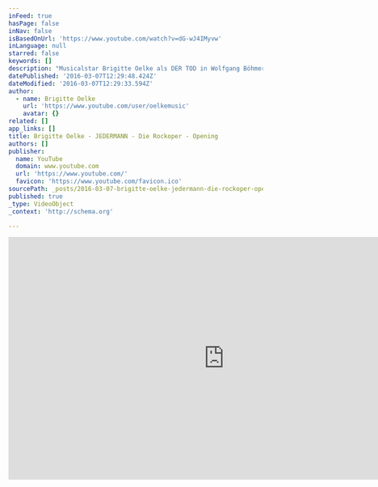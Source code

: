 ```yaml
---
inFeed: true
hasPage: false
inNav: false
isBasedOnUrl: 'https://www.youtube.com/watch?v=dG-wJ4IMyvw'
inLanguage: null
starred: false
keywords: []
description: "Musicalstar Brigitte Oelke als DER TOD in Wolfgang Böhmer & Peter Lund's JEDERMANN - Die Rockoper. Es spielt das Orchester des THEATER ERFURT und die Band LIDENBROCK unter der Leitung von Jürgen Grimm."
datePublished: '2016-03-07T12:29:48.424Z'
dateModified: '2016-03-07T12:29:33.594Z'
author:
  - name: Brigitte Oelke
    url: 'https://www.youtube.com/user/oelkemusic'
    avatar: {}
related: []
app_links: []
title: Brigitte Oelke - JEDERMANN - Die Rockoper - Opening
authors: []
publisher:
  name: YouTube
  domain: www.youtube.com
  url: 'https://www.youtube.com/'
  favicon: 'https://www.youtube.com/favicon.ico'
sourcePath: _posts/2016-03-07-brigitte-oelke-jedermann-die-rockoper-opening.md
published: true
_type: VideoObject
_context: 'http://schema.org'

---
```

<iframe src="https://cdn.embedly.com/widgets/media.html?src=https%3A%2F%2Fwww.youtube.com%2Fembed%2FdG-wJ4IMyvw%3Ffeature%3Doembed&amp;url=https%3A%2F%2Fwww.youtube.com%2Fwatch%3Fv%3DdG-wJ4IMyvw&amp;image=https%3A%2F%2Fi.ytimg.com%2Fvi%2FdG-wJ4IMyvw%2Fhqdefault.jpg&amp;key=b7d04c9b404c499eba89ee7072e1c4f7&amp;type=text%2Fhtml&amp;schema=youtube" width="854" height="480" scrolling="no" frameborder="0" allowfullscreen="allowfullscreen" style=""></iframe>